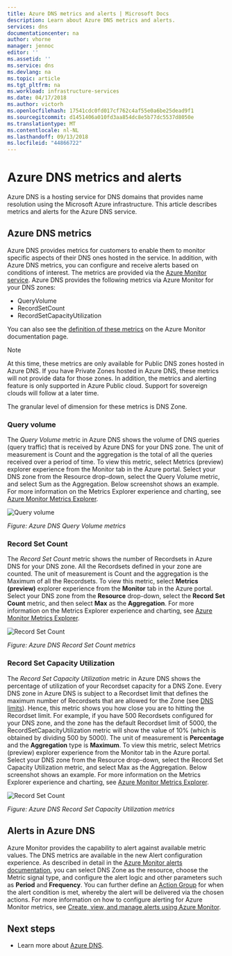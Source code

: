 ```yaml
---
title: Azure DNS metrics and alerts | Microsoft Docs
description: Learn about Azure DNS metrics and alerts.
services: dns
documentationcenter: na
author: vhorne
manager: jennoc
editor: ''
ms.assetid: ''
ms.service: dns
ms.devlang: na
ms.topic: article
ms.tgt_pltfrm: na
ms.workload: infrastructure-services
ms.date: 04/17/2018
ms.author: victorh
ms.openlocfilehash: 17541cdc0fd017cf762c4af55e0a6be25dead9f1
ms.sourcegitcommit: d1451406a010fd3aa854dc8e5b77dc5537d8050e
ms.translationtype: MT
ms.contentlocale: nl-NL
ms.lasthandoff: 09/13/2018
ms.locfileid: "44866722"
---
```

# <a name="azure-dns-metrics-and-alerts"></a>Azure DNS metrics and alerts
Azure DNS is a hosting service for DNS domains that provides name resolution using the Microsoft Azure infrastructure. This article describes metrics and alerts for the Azure DNS service.

## <a name="azure-dns-metrics"></a>Azure DNS metrics

Azure DNS provides metrics for customers to enable them to monitor specific aspects of their DNS ones hosted in the service. In addition, with Azure DNS metrics, you can configure and receive alerts based on conditions of interest. The metrics are provided via the [Azure Monitor service](../monitoring-and-diagnostics/index.yml). Azure DNS provides the following metrics via Azure Monitor for your DNS zones:

-   QueryVolume
-   RecordSetCount
-   RecordSetCapacityUtilization

You can also see the [definition of these metrics](../monitoring-and-diagnostics/monitoring-supported-metrics.md#microsoftnetworkdnszones) on the Azure Monitor documentation page.
>[!NOTE]
> At this time, these metrics are only available for Public DNS zones hosted in Azure DNS. If you have Private Zones hosted in Azure DNS, these metrics will not provide data for those zones. In addition, the metrics and alerting feature is only supported in Azure Public cloud. Support for sovereign clouds will follow at a later time. 

The granular level of dimension for these metrics is DNS Zone.

### <a name="query-volume"></a>Query volume

The *Query Volume* metric in Azure DNS shows the volume of DNS queries (query traffic) that is received by Azure DNS for your DNS zone. The unit of measurement is Count and the aggregation is the total of all the queries received over a period of time. To view this metric, select Metrics (preview) explorer experience from the Monitor tab in the Azure portal. Select your DNS zone from the Resource drop-down, select the Query Volume metric, and select Sum as the Aggregation. Below screenshot shows an example.  For more information on the Metrics Explorer experience and charting, see [Azure Monitor Metrics Explorer](../monitoring-and-diagnostics/monitoring-metric-charts.md).

![Query volume](./media/dns-alerts-metrics/dns-metrics-query-volume.png)

*Figure: Azure DNS Query Volume metrics*

### <a name="record-set-count"></a>Record Set Count
The *Record Set Count* metric shows the number of Recordsets in Azure DNS for your DNS zone. All the Recordsets defined in your zone are counted. The unit of measurement is Count and the aggregation is the Maximum of all the Recordsets. To view this metric, select **Metrics (preview)** explorer experience from the **Monitor** tab in the Azure portal. Select your DNS zone from the **Resource** drop-down, select the **Record Set Count** metric, and then select **Max** as the **Aggregation**. For more information on the Metrics Explorer experience and charting, see [Azure Monitor Metrics Explorer](../monitoring-and-diagnostics/monitoring-metric-charts.md). 

![Record Set Count](./media/dns-alerts-metrics/dns-metrics-record-set-count.png)

*Figure: Azure DNS Record Set Count metrics*


### <a name="record-set-capacity-utilization"></a>Record Set Capacity Utilization
The *Record Set Capacity Utilization* metric in Azure DNS shows the percentage of utilization of your Recordset capacity for a DNS Zone. Every DNS zone in Azure DNS is subject to a Recordset limit that defines the maximum number of Recordsets that are allowed for the Zone (see [DNS limits](dns-zones-records.md#limits)). Hence, this metric shows you how close you are to hitting the Recordset limit. For example, if you have 500 Recordsets configured for your DNS zone, and the zone has the default Recordset limit of 5000, the RecordSetCapacityUtilization metric will show the value of 10% (which is obtained by dividing 500 by 5000). The unit of measurement is **Percentage** and the **Aggregation** type is **Maximum**. To view this metric, select Metrics (preview) explorer experience from the Monitor tab in the Azure portal. Select your DNS zone from the Resource drop-down, select the Record Set Capacity Utilization metric, and select Max as the Aggregation. Below screenshot shows an example. For more information on the Metrics Explorer experience and charting, see [Azure Monitor Metrics Explorer](../monitoring-and-diagnostics/monitoring-metric-charts.md). 

![Record Set Count](./media/dns-alerts-metrics/dns-metrics-record-set-capacity-uitlization.png)

*Figure: Azure DNS Record Set Capacity Utilization metrics*

## <a name="alerts-in-azure-dns"></a>Alerts in Azure DNS
Azure Monitor provides the capability to alert against available metric values. The DNS metrics are available in the new Alert configuration experience. As described in detail in the [Azure Monitor alerts documentation](../monitoring-and-diagnostics/monitor-alerts-unified-usage.md), you can select DNS Zone as the resource, choose the Metric signal type, and configure the alert logic and other parameters such as **Period** and **Frequency**. You can further define an [Action Group](../monitoring-and-diagnostics/monitoring-action-groups.md) for when the alert condition is met, whereby the alert will be delivered via the chosen actions. For more information on how to configure alerting for Azure Monitor metrics, see [Create, view, and manage alerts using Azure Monitor](../monitoring-and-diagnostics/monitor-alerts-unified-usage.md). 

## <a name="next-steps"></a>Next steps
- Learn more about [Azure DNS](dns-overview.md).
